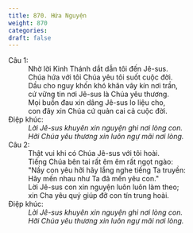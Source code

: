 ```yaml
---
title: 870. Hứa Nguyện
weight: 870
categories: 
draft: false
---
```

<dl><dt>Câu 1:</dt><dd data-verse="1">Nhờ lời Kinh Thánh dắt dẫn tôi đến Jê-sus. <br/>Chúa hứa với tôi Chúa yêu tôi suốt cuộc đời. <br/>Dầu cho nguy khốn khó khăn vây kín nơi trần, <br/>cứ vững tin nơi Jê-sus là Chúa yêu thương. <br/>Mọi buồn đau xin dâng Jê-sus lo liệu cho, <br/>con đây xin Chúa cứ quản cai cả cuộc đời. </dd><dt>Điệp khúc:</dt><dd data-chorus="1"><em>Lời Jê-sus khuyên xin nguyện ghi nơi lòng con. <br/>Hỡi Chúa yêu thương xin luôn ngự mãi nơi lòng. </em></dd><dt>Câu 2:</dt><dd data-verse="2">Thật vui khi có Chúa Jê-sus với tôi hoài. <br/>Tiếng Chúa bên tai rất êm êm rất ngọt ngào: <br/>"Nầy con yêu hỡi hãy lắng nghe tiếng Ta truyền: <br/>Hãy mến nhau như Ta đã mến yêu con." <br/>Lời Jê-sus con xin nguyện luôn luôn làm theo; <br/>xin Cha yêu quý giúp đỡ con tín trung hoài. </dd><dt>Điệp khúc:</dt><dd data-chorus="1"><em>Lời Jê-sus khuyên xin nguyện ghi nơi lòng con. <br/>Hỡi Chúa yêu thương xin luôn ngự mãi nơi lòng. </em></dd></dl>